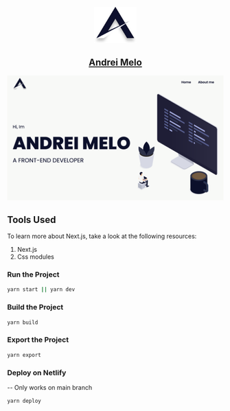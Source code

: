 
<p align="center">
  <a href="https://andreimelo.netlify.app/">
    <img alt="Gatsby" src="./src/resources/images/MyLogo.svg" width="100" />
    <h2 align="center">Andrei Melo</h2>
  </a>
</p> 

![Andrei Melo Site Preview](./src/resources/images/home_io.png)

## Tools Used

To learn more about Next.js, take a look at the following resources:

1. Next.js
2. Css modules

### Run the Project

```bash
yarn start || yarn dev
```

### Build the Project

```bash
yarn build
```

### Export the Project

```bash
yarn export
```

### Deploy on Netlify

-- Only works on main branch

```bash
yarn deploy 
```
